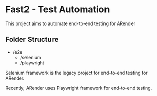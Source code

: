 # Fast2 - Test Automation

This project aims to automate end-to-end testing for ARender

## Folder Structure

- /e2e
  - /selenium
  - /playwright


Selenium framework is the legacy project for end-to-end testing for ARender.

Recently, ARender uses Playwright framework for end-to-end testing.